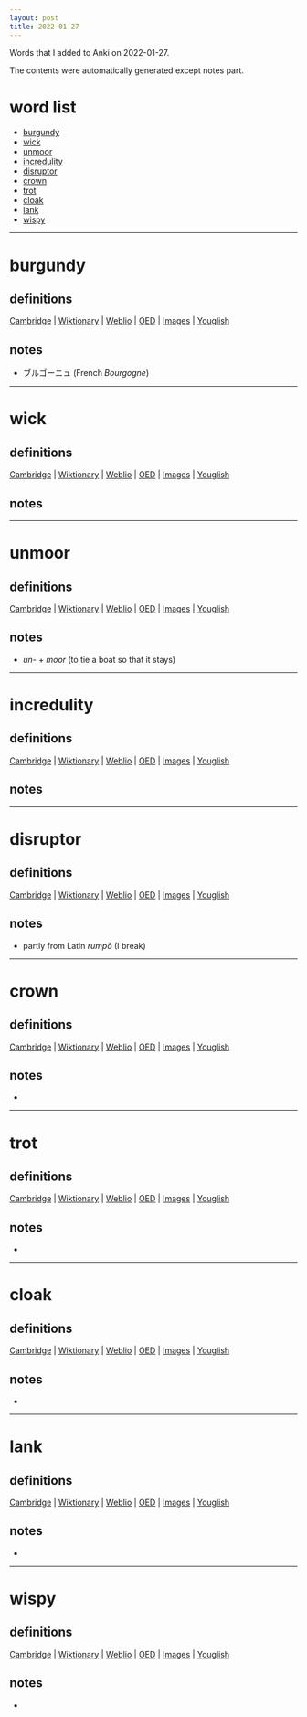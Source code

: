 ```yaml
---
layout: post
title: 2022-01-27
---
```


Words that I added to Anki on 2022-01-27.

The contents were automatically generated except notes part.
# word list
- [burgundy](#burgundy)
- [wick](#wick)
- [unmoor](#unmoor)
- [incredulity](#incredulity)
- [disruptor](#disruptor)
- [crown](#crown)
- [trot](#trot)
- [cloak](#cloak)
- [lank](#lank)
- [wispy](#wispy)

---

# burgundy
## definitions
[Cambridge](https://dictionary.cambridge.org/us/dictionary/english/burgundy)
|
[Wiktionary](https://en.wiktionary.org/wiki/burgundy#English)
|
[Weblio](https://ejje.weblio.jp/content_find?query=burgundy&searchType=exact)
|
[OED](https://www.oed.com/search?q=burgundy)
|
[Images](https://www.google.com/search?tbm=isch&q=burgundy)
|
[Youglish](https://youglish.com/pronounce/burgundy/english/us)

## notes
- ブルゴーニュ (French *Bourgogne*)

---

# wick
## definitions
[Cambridge](https://dictionary.cambridge.org/us/dictionary/english/wick)
|
[Wiktionary](https://en.wiktionary.org/wiki/wick#English)
|
[Weblio](https://ejje.weblio.jp/content_find?query=wick&searchType=exact)
|
[OED](https://www.oed.com/search?q=wick)
|
[Images](https://www.google.com/search?tbm=isch&q=wick)
|
[Youglish](https://youglish.com/pronounce/wick/english/us)

## notes

---

# unmoor
## definitions
[Cambridge](https://dictionary.cambridge.org/us/dictionary/english/unmoor)
|
[Wiktionary](https://en.wiktionary.org/wiki/unmoor#English)
|
[Weblio](https://ejje.weblio.jp/content_find?query=unmoor&searchType=exact)
|
[OED](https://www.oed.com/search?q=unmoor)
|
[Images](https://www.google.com/search?tbm=isch&q=unmoor)
|
[Youglish](https://youglish.com/pronounce/unmoor/english/us)

## notes
- *un-* + *moor* (to tie a boat so that it stays)

---

# incredulity
## definitions
[Cambridge](https://dictionary.cambridge.org/us/dictionary/english/incredulity)
|
[Wiktionary](https://en.wiktionary.org/wiki/incredulity#English)
|
[Weblio](https://ejje.weblio.jp/content_find?query=incredulity&searchType=exact)
|
[OED](https://www.oed.com/search?q=incredulity)
|
[Images](https://www.google.com/search?tbm=isch&q=incredulity)
|
[Youglish](https://youglish.com/pronounce/incredulity/english/us)

## notes

---

# disruptor
## definitions
[Cambridge](https://dictionary.cambridge.org/us/dictionary/english/disruptor)
|
[Wiktionary](https://en.wiktionary.org/wiki/disruptor#English)
|
[Weblio](https://ejje.weblio.jp/content_find?query=disruptor&searchType=exact)
|
[OED](https://www.oed.com/search?q=disruptor)
|
[Images](https://www.google.com/search?tbm=isch&q=disruptor)
|
[Youglish](https://youglish.com/pronounce/disruptor/english/us)

## notes
- partly from Latin *rumpō* (I break)

---

# crown
## definitions
[Cambridge](https://dictionary.cambridge.org/us/dictionary/english/crown)
|
[Wiktionary](https://en.wiktionary.org/wiki/crown#English)
|
[Weblio](https://ejje.weblio.jp/content_find?query=crown&searchType=exact)
|
[OED](https://www.oed.com/search?q=crown)
|
[Images](https://www.google.com/search?tbm=isch&q=crown)
|
[Youglish](https://youglish.com/pronounce/crown/english/us)

## notes
- 

---

# trot
## definitions
[Cambridge](https://dictionary.cambridge.org/us/dictionary/english/trot)
|
[Wiktionary](https://en.wiktionary.org/wiki/trot#English)
|
[Weblio](https://ejje.weblio.jp/content_find?query=trot&searchType=exact)
|
[OED](https://www.oed.com/search?q=trot)
|
[Images](https://www.google.com/search?tbm=isch&q=trot)
|
[Youglish](https://youglish.com/pronounce/trot/english/us)

## notes
- 

---

# cloak
## definitions
[Cambridge](https://dictionary.cambridge.org/us/dictionary/english/cloak)
|
[Wiktionary](https://en.wiktionary.org/wiki/cloak#English)
|
[Weblio](https://ejje.weblio.jp/content_find?query=cloak&searchType=exact)
|
[OED](https://www.oed.com/search?q=cloak)
|
[Images](https://www.google.com/search?tbm=isch&q=cloak)
|
[Youglish](https://youglish.com/pronounce/cloak/english/us)

## notes
- 

---

# lank
## definitions
[Cambridge](https://dictionary.cambridge.org/us/dictionary/english/lank)
|
[Wiktionary](https://en.wiktionary.org/wiki/lank#English)
|
[Weblio](https://ejje.weblio.jp/content_find?query=lank&searchType=exact)
|
[OED](https://www.oed.com/search?q=lank)
|
[Images](https://www.google.com/search?tbm=isch&q=lank)
|
[Youglish](https://youglish.com/pronounce/lank/english/us)

## notes
- 

---

# wispy
## definitions
[Cambridge](https://dictionary.cambridge.org/us/dictionary/english/wispy)
|
[Wiktionary](https://en.wiktionary.org/wiki/wispy#English)
|
[Weblio](https://ejje.weblio.jp/content_find?query=wispy&searchType=exact)
|
[OED](https://www.oed.com/search?q=wispy)
|
[Images](https://www.google.com/search?tbm=isch&q=wispy)
|
[Youglish](https://youglish.com/pronounce/wispy/english/us)

## notes
- 
